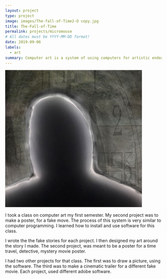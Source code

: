 ```yaml
---
layout: project
type: project
image: images/The-fall-of-Time2-O copy.jpg
title: The-Fall-of-Time
permalink: projects/micromouse
# All dates must be YYYY-MM-DD format!
date: 2019-09-06
labels:
  - art
summary: Computer art is a system of using computers for artistic endeavors.
---
```


<div class="ui small rounded images">
  <img class="ui image" src="../images/The-fall-of-Time2-O copy.jpg">
</div>

I took a class on computer art my first semester. My second project was to make a poster, for a fake move. The process of this system is very similar to computer programming. I learned how to install and use software for this class.
 
I wrote the the fake stories for each project. I then designed my art around the story I made. The second project, was meant to be a poster for a time travel, detective, mystery movie poster. 
 
I had two other projects for that class. The first was to draw a picture, using the software. The third was to make a cinematic trailer for a different fake movie. Each project, used different adobe software.
